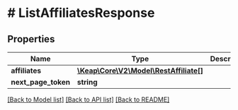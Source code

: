 # # ListAffiliatesResponse

## Properties

Name | Type | Description | Notes
------------ | ------------- | ------------- | -------------
**affiliates** | [**\Keap\Core\V2\Model\RestAffiliate[]**](RestAffiliate.md) |  | [optional]
**next_page_token** | **string** |  | [optional]

[[Back to Model list]](../../README.md#models) [[Back to API list]](../../README.md#endpoints) [[Back to README]](../../README.md)
